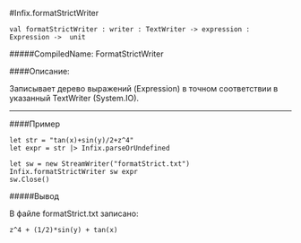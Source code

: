 #Infix.formatStrictWriter

	val formatStrictWriter : writer : TextWriter -> expression : Expression ->  unit


#####CompiledName: FormatStrictWriter


####Описание:
	
Записывает дерево выражений (Expression) в точном соответствии в указанный TextWriter (System.IO).

----------

####Пример
    
    let str = "tan(x)+sin(y)/2+z^4"
    let expr = str |> Infix.parseOrUndefined 
    
    let sw = new StreamWriter("formatStrict.txt")
    Infix.formatStrictWriter sw expr 
    sw.Close()

#####Вывод

В файле formatStrict.txt записано:

    z^4 + (1/2)*sin(y) + tan(x)